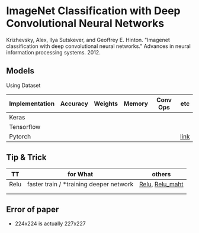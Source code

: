 # ImageNet Classification with Deep Convolutional Neural Networks
Krizhevsky, Alex, Ilya Sutskever, and Geoffrey E. Hinton. "Imagenet classification with deep convolutional neural networks." Advances in neural information processing systems. 2012.

## Models

Using Dataset

| Implementation | Accuracy | Weights | Memory | Conv Ops | etc |
|---|---|---|---|---|---|
| Keras |   |   |   |   |    |
| Tensorflow |   |   |   |   |    |
| Pytorch |   |   |   |   |[link](https://github.com/Jooong/DLCV/tree/master/alexnet)|

## Tip & Trick

| TT | for What | others |
|---|---|---|
| Relu | faster train / *training deeper network | [Relu](), [Relu_maht]() |
|   |   |
|   |   |

## Error of paper
- 224x224 is actually 227x227
